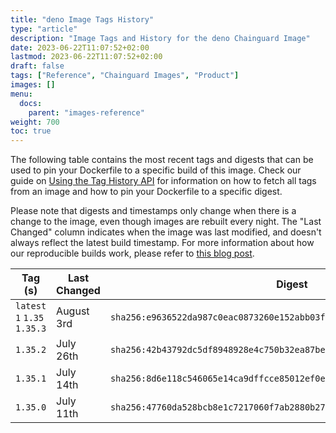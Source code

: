 ```yaml
---
title: "deno Image Tags History"
type: "article"
description: "Image Tags and History for the deno Chainguard Image"
date: 2023-06-22T11:07:52+02:00
lastmod: 2023-06-22T11:07:52+02:00
draft: false
tags: ["Reference", "Chainguard Images", "Product"]
images: []
menu:
  docs:
    parent: "images-reference"
weight: 700
toc: true
---
```


The following table contains the most recent tags and digests that can be used to pin your Dockerfile to a specific build of this image. Check our guide on [Using the Tag History API](/chainguard/chainguard-images/using-the-tag-history-api/) for information on how to fetch all tags from an image and how to pin your Dockerfile to a specific digest.

Please note that digests and timestamps only change when there is a change to the image, even though images are rebuilt every night. The "Last Changed" column indicates when the image was last modified, and doesn't always reflect the latest build timestamp. For more information about how our reproducible builds work, please refer to [this blog post](https://www.chainguard.dev/unchained/reproducing-chainguards-reproducible-image-builds).

| Tag (s)                       | Last Changed | Digest                                                                    |
|-------------------------------|--------------|---------------------------------------------------------------------------|
|  `latest` `1` `1.35` `1.35.3` | August 3rd   | `sha256:e9636522da987c0eac0873260e152abb03faa31b3c31b567135b53772449e448` |
|  `1.35.2`                     | July 26th    | `sha256:42b43792dc5df8948928e4c750b32ea87be3e644cfcbd09ed99e7055274d8a53` |
|  `1.35.1`                     | July 14th    | `sha256:8d6e118c546065e14ca9dffcce85012ef0e2834d063cfc7f448e4f5e3df5b04a` |
|  `1.35.0`                     | July 11th    | `sha256:47760da528bcb8e1c7217060f7ab2880b277b8efb9da5653962d3a0e55b6fcef` |

